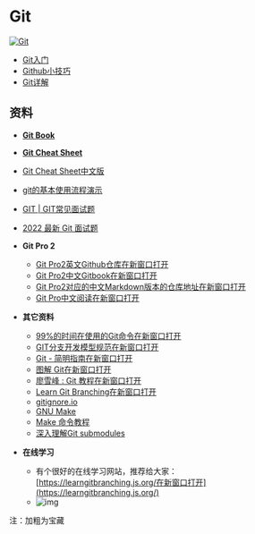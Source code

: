 # Git

[![Git](https://git-scm.com/images/logo@2x.png)](https://git-scm.com/)



 * [Git入门](https://github.com/mao888/golang-guide/blob/main/%E5%BC%80%E5%8F%91%E5%B7%A5%E5%85%B7/Git/Git%E5%85%A5%E9%97%A8.md)
 * [Github小技巧](https://github.com/mao888/golang-guide/blob/main/%E5%BC%80%E5%8F%91%E5%B7%A5%E5%85%B7/Git/Github%E5%B0%8F%E6%8A%80%E5%B7%A7.md)
 * [Git详解](https://github.com/mao888/golang-guide/blob/main/%E5%BC%80%E5%8F%91%E5%B7%A5%E5%85%B7/Git/Git%E8%AF%A6%E8%A7%A3.md)

## 资料

- [**Git Book**](https://git-scm.com/book/zh/v2)
- [**Git Cheat Sheet**](http://git-cheatsheet.com/)
- [Git Cheat Sheet中文版](https://www.w3cschool.cn/tspiu3/)
- [git的基本使用流程演示](https://blog.csdn.net/weixin_42490398/article/details/90212418?ops_request_misc=%7B%22request%5Fid%22%3A%22164726591316781683915219%22%2C%22scm%22%3A%2220140713.130102334..%22%7D&request_id=164726591316781683915219&biz_id=0&utm_medium=distribute.pc_search_result.none-task-blog-2~all~sobaiduend~default-1-90212418.142^v2^pc_search_result_control_group,143^v4^control&utm_term=git流程&spm=1018.2226.3001.4187)


- [GIT | GIT常见面试题](https://blog.csdn.net/nobody_1/article/details/88956315?ops_request_misc=%7B%22request%5Fid%22%3A%22164726602216780271960516%22%2C%22scm%22%3A%2220140713.130102334..%22%7D&request_id=164726602216780271960516&biz_id=0&utm_medium=distribute.pc_search_result.none-task-blog-2~all~top_positive~default-1-88956315.142^v2^pc_search_result_control_group,143^v4^control&utm_term=git面试题&spm=1018.2226.3001.4187)
- [2022 最新 Git 面试题](https://libin9ioak.blog.csdn.net/article/details/123318369?spm=1001.2101.3001.6661.1&utm_medium=distribute.pc_relevant_t0.none-task-blog-2%7Edefault%7ECTRLIST%7ERate-1-123318369-blog-88956315.pc_relevant_recovery_v2&depth_1-utm_source=distribute.pc_relevant_t0.none-task-blog-2%7Edefault%7ECTRLIST%7ERate-1-123318369-blog-88956315.pc_relevant_recovery_v2&utm_relevant_index=1)

- **Git Pro 2**
    - [Git Pro2英文Github仓库在新窗口打开](https://github.com/progit/progit2)
    - [Git Pro2中文Gitbook在新窗口打开](https://bingohuang.gitbooks.io/progit2/content/01-introduction/sections/about-version-control.html)
    - [Git Pro2对应的中文Markdown版本的仓库地址在新窗口打开](https://github.com/bingohuang/progit2-gitbook)
    - [Git Pro中文阅读在新窗口打开](http://git.oschina.net/progit/index.html)
- **其它资料**
    - [99%的时间在使用的Git命令在新窗口打开](http://imtuzi.com/post/most-used-git-cmd.html)
    - [GIT分支开发模型规范在新窗口打开](https://www.jianshu.com/p/cbd8cf5e232d)
    - [Git - 简明指南在新窗口打开](http://rogerdudler.github.io/git-guide/index.zh.html)
    - [图解 Git在新窗口打开](http://marklodato.github.io/visual-git-guide/index-zh-cn.html)
    - [廖雪峰 : Git 教程在新窗口打开](https://www.liaoxuefeng.com/wiki/0013739516305929606dd18361248578c67b8067c8c017b000)
    - [Learn Git Branching在新窗口打开](https://learngitbranching.js.org/)
    - [gitignore.io](https://www.toptal.com/developers/gitignore)
    - [GNU Make](https://www.gnu.org/software/make/)
    - [Make 命令教程](https://www.ruanyifeng.com/blog/2015/02/make.html)
    - [深入理解Git submodules](https://www.jianshu.com/p/2d74a6f41d07)
- **在线学习**
    - 有个很好的在线学习网站，推荐给大家： [https://learngitbranching.js.org/在新窗口打开](https://learngitbranching.js.org/)
    - ![img](https://www.pdai.tech/images/tool-git-learn-1.png)

注：加粗为宝藏